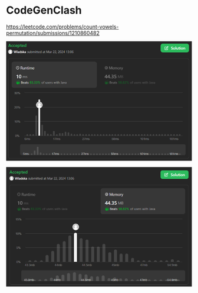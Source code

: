 # CodeGenClash

https://leetcode.com/problems/count-vowels-permutation/submissions/1210860482

![runtime](./images/leetcodesummary/runtime.png)

![memory](./images/leetcodesummary/memory.png)